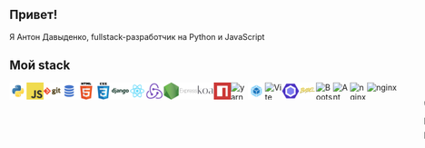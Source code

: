 ## Привет!

Я Антон Давыденко, fullstack-разработчик на Python и JavaScript

## Мой stack

<div style="display: flex;">
<img src="https://raw.githubusercontent.com/github/explore/80688e429a7d4ef2fca1e82350fe8e3517d3494d/topics/python/python.png" width="30" height="30" alt="python logo">
<img src="https://raw.githubusercontent.com/github/explore/80688e429a7d4ef2fca1e82350fe8e3517d3494d/topics/javascript/javascript.png" width="30" height="30" alt="javascript">
<img src="https://raw.githubusercontent.com/github/explore/80688e429a7d4ef2fca1e82350fe8e3517d3494d/topics/git/git.png" width="30" height="30" alt="git">
<img src="https://raw.githubusercontent.com/github/explore/80688e429a7d4ef2fca1e82350fe8e3517d3494d/topics/sql/sql.png"  width="30" height="30" alt="sql">
<img src="https://raw.githubusercontent.com/github/explore/80688e429a7d4ef2fca1e82350fe8e3517d3494d/topics/html/html.png" width="30" height="30" alt="html">
<img src="https://raw.githubusercontent.com/github/explore/80688e429a7d4ef2fca1e82350fe8e3517d3494d/topics/css/css.png" width="30" height="30" alt="css">
<img src="https://raw.githubusercontent.com/github/explore/7456fdff59816d37ef383a6c8f32a26ff7332db2/topics/django/django.png" width="30" height="30" alt="django">
<img src="https://raw.githubusercontent.com/github/explore/80688e429a7d4ef2fca1e82350fe8e3517d3494d/topics/react/react.png"  width="30" height="30" alt="react">
<img src="https://raw.githubusercontent.com/github/explore/80688e429a7d4ef2fca1e82350fe8e3517d3494d/topics/redux/redux.png" width="30" height="30" alt="redux">
<img src="https://raw.githubusercontent.com/github/explore/80688e429a7d4ef2fca1e82350fe8e3517d3494d/topics/nodejs/nodejs.png" width="30" height="30" alt="nodejs">
<img src="https://raw.githubusercontent.com/github/explore/80688e429a7d4ef2fca1e82350fe8e3517d3494d/topics/express/express.png" width="30" height="30" alt="express">
<img src="https://raw.githubusercontent.com/github/explore/087f23463641d25ee971402fa26e3dfb2855edb9/topics/koa/koa.png" width="30" height="30" alt="koa">
<img src="https://raw.githubusercontent.com/github/explore/80688e429a7d4ef2fca1e82350fe8e3517d3494d/topics/npm/npm.png"  width="30" height="30" alt="npm">
<img class="avatar mr-2 d-none d-md-block" alt="yarn" src="https://avatars.githubusercontent.com/u/22247014?s=48&amp;v=4" width="30" height="30">
<img src="https://raw.githubusercontent.com/github/explore/80688e429a7d4ef2fca1e82350fe8e3517d3494d/topics/webpack/webpack.png"  width="30" height="30" alt="webpack">
<img src="https://camo.githubusercontent.com/2e1efd50b61f26c56e82929d735dce115937350e280abac98641c79d765da27c/68747470733a2f2f766974656a732e6465762f6c6f676f2e737667" alt="Vite" data-canonical-src="https://vitejs.dev/logo.svg" width="30" height="30">

<img src="https://raw.githubusercontent.com/github/explore/80688e429a7d4ef2fca1e82350fe8e3517d3494d/topics/eslint/eslint.png" class="rounded mr-3" width="30" height="30" alt="eslint">
<img src="https://raw.githubusercontent.com/github/explore/cb39e2385dfcec8a661d01bfacff6b1e33bbaa9d/topics/babel/babel.png" class="rounded mr-3" width="30" height="30" alt="babel">
<img class="avatar mr-2 d-none d-md-block" alt="Bootstrap" src="https://avatars.githubusercontent.com/u/13629408?s=48&amp;v=4" width="30" height="30">
<img class="avatar mr-2 d-none d-md-block" alt="Ant design" src="https://avatars.githubusercontent.com/u/12101536?s=48&amp;v=4" width="30" height="30">
<img class="avatar mr-2 d-none d-md-block" alt="nginx" src="https://avatars.githubusercontent.com/u/1412239?s=48&amp;v=4" width="30" height="30">
<img class="avatar mr-2 d-none d-md-block" alt="nginx" src="https://docs.gunicorn.org/en/stable/_images/gunicorn.png" width="100" height="30">

## Часть моих проектов

- [Diploma](https://github.com/Antonio-87/Diplom.Cloud.Frontend.git)

- [Python, REST API](https://github.com/Antonio-87/Python_coursework)
- [SQL, SQLAlchemy , DBeaver, PostgreSQL](https://github.com/Antonio-87/DZ_database)
- [Домашние работы по Django](https://github.com/Antonio-87/DZ_Django/tree/video)
- [VK_bot(Python, ORM на SQLAlchemy, PostgreSQL, API)](https://github.com/Antonio-87/VK-bot.git)
- [HTML и CSS](https://github.com/Antonio-87/Courswork_HTML_CSS.git)
- [JavaScript, Semantic-UI](https://github.com/Antonio-87/DZ_courswork-js_backup.git)
- [JavaScript, Node, Koa, WebSocket](https://github.com/Antonio-87/WS.Chat.Frontend.git)
- [JavaScript, DnD](https://github.com/Antonio-87/Trello.Working-with-files.DnD.git)
- [JavaScript, Navigator](https://github.com/Antonio-87/TimeLine.Media-Geo-Natif.git)

## Сертификаты в нетологии

- [Основы языка программирования Python](https://github.com/Antonio-87/Antonio-87/blob/main/certificate_basic_python.pdf)
- [GIT](https://github.com/Antonio-87/Antonio-87/blob/main/certificate_GIT.pdf)
- [Базы данных для Python-разработчиков](https://github.com/Antonio-87/Antonio-87/blob/main/certificate_database.pdf)
- [Профессиональная работа с Python](https://github.com/Antonio-87/Antonio-87/blob/main/certificate_profi_python.pdf)
- [Django](https://github.com/Antonio-87/Antonio-87/blob/main/certificate_Django.pdf)
- [HTML и CSS](https://github.com/Antonio-87/Antonio-87/blob/main/certificate_HTML_CSS.pdf)
- [avaScript: основы работы в браузере](https://github.com/Antonio-87/Antonio-87/blob/main/certificate_JS.pdf)
- [JavaScript: углубленный курс веб-разработки](https://github.com/Antonio-87/Antonio-87/blob/main/certificate_profi_JS.pdf)
- [Расширенный инструментарий JavaScript в браузере](https://github.com/Antonio-87/Antonio-87/blob/main/certificate_advanced_toolkit_JS.pdf)
- [React](https://github.com/Antonio-87/Antonio-87/blob/main/certificate_React.pdf)
- [Сертификат об окончании курса](https://github.com/Antonio-87/Antonio-87/blob/main/Fullstack_certificate.pdf)
